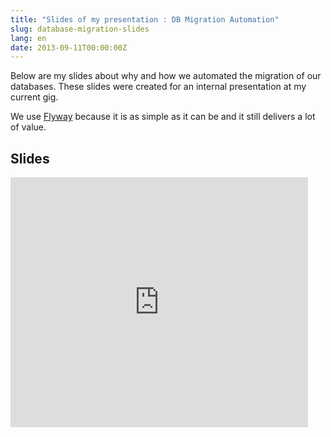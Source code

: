```yaml
---
title: "Slides of my presentation : DB Migration Automation"
slug: database-migration-slides
lang: en
date: 2013-09-11T00:00:00Z
---
```


Below are my slides about why and how we automated the migration of our databases.
These slides were created for an internal presentation at my current gig.

We use [Flyway](http://flywaydb.org) because it is as simple as it can be and it still delivers a lot of value.

## Slides

<p>
<iframe src="http://www.slideshare.net/slideshow/embed_code/26092741" width="476" height="400" frameborder="0" marginwidth="0" marginheight="0" scrolling="no"></iframe>
<p>

